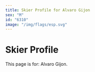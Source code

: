 ```yaml
---
title: Skier Profile for Alvaro Gijon
sex: "M"
id: "6310"
image: "/img/flags/esp.svg" 
---
```


# Skier Profile

This page is for: Alvaro Gijon.
    